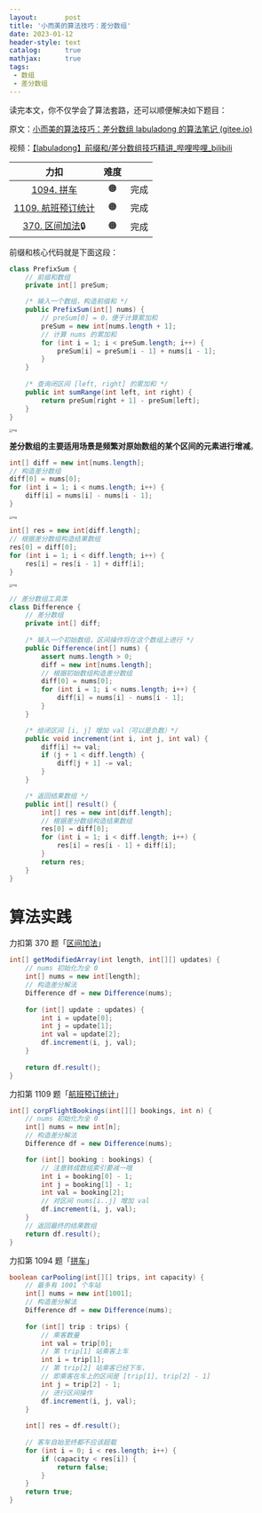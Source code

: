 ```yaml
---
layout:       post
title: '小而美的算法技巧：差分数组'
date: 2023-01-12
header-style: text
catalog:      true
mathjax:      true
tags:
 - 数组
 - 差分数组
---
```


读完本文，你不仅学会了算法套路，还可以顺便解决如下题目：

原文：[小而美的算法技巧：差分数组 labuladong 的算法笔记 (gitee.io)](https://labuladong.gitee.io/algo/di-yi-zhan-da78c/shou-ba-sh-48c1d/xiao-er-me-c304e/)

视频：[【labuladong】前缀和/差分数组技巧精讲_哔哩哔哩_bilibili](https://www.bilibili.com/video/BV1NY4y1J7xQ/?spm_id_from=333.788&vd_source=305afb3d9183503c497178f9d3f3284c)

|                             力扣                             | 难度 |      |
| :----------------------------------------------------------: | :--: | ---- |
|   [1094. 拼车](https://leetcode.cn/problems/car-pooling/)    |  🟠   | 完成 |
| [1109. 航班预订统计](https://leetcode.cn/problems/corporate-flight-bookings/) |  🟠   | 完成 |
| [370. 区间加法](https://leetcode.cn/problems/range-addition/)🔒 |  🟠   | 完成 |

前缀和核心代码就是下面这段：

```java
class PrefixSum {
    // 前缀和数组
    private int[] preSum;

    /* 输入一个数组，构造前缀和 */
    public PrefixSum(int[] nums) {
        // preSum[0] = 0，便于计算累加和
        preSum = new int[nums.length + 1];
        // 计算 nums 的累加和
        for (int i = 1; i < preSum.length; i++) {
            preSum[i] = preSum[i - 1] + nums[i - 1];
        }
    }
    
    /* 查询闭区间 [left, right] 的累加和 */
    public int sumRange(int left, int right) {
        return preSum[right + 1] - preSum[left];
    }
}
```

<img src="https://s2.loli.net/2024/01/23/VaA1H79hb6uLGpi.jpg" alt="img" style="zoom:33%;" />

**差分数组的主要适用场景是频繁对原始数组的某个区间的元素进行增减**。

```java
int[] diff = new int[nums.length];
// 构造差分数组
diff[0] = nums[0];
for (int i = 1; i < nums.length; i++) {
    diff[i] = nums[i] - nums[i - 1];
}
```

<img src="https://s2.loli.net/2024/01/23/jP78uGW2SvYJFTD.jpg" alt="img" style="zoom:33%;" />

```java
int[] res = new int[diff.length];
// 根据差分数组构造结果数组
res[0] = diff[0];
for (int i = 1; i < diff.length; i++) {
    res[i] = res[i - 1] + diff[i];
}
```

<img src="https://s2.loli.net/2024/01/23/znUqCb84yrXJOPB.jpg" alt="img" style="zoom:33%;" />

```java
// 差分数组工具类
class Difference {
    // 差分数组
    private int[] diff;
    
    /* 输入一个初始数组，区间操作将在这个数组上进行 */
    public Difference(int[] nums) {
        assert nums.length > 0;
        diff = new int[nums.length];
        // 根据初始数组构造差分数组
        diff[0] = nums[0];
        for (int i = 1; i < nums.length; i++) {
            diff[i] = nums[i] - nums[i - 1];
        }
    }

    /* 给闭区间 [i, j] 增加 val（可以是负数）*/
    public void increment(int i, int j, int val) {
        diff[i] += val;
        if (j + 1 < diff.length) {
            diff[j + 1] -= val;
        }
    }

    /* 返回结果数组 */
    public int[] result() {
        int[] res = new int[diff.length];
        // 根据差分数组构造结果数组
        res[0] = diff[0];
        for (int i = 1; i < diff.length; i++) {
            res[i] = res[i - 1] + diff[i];
        }
        return res;
    }
}
```

算法实践
======

力扣第 370 题「[区间加法](https://leetcode.cn/problems/range-addition/)」

```java
int[] getModifiedArray(int length, int[][] updates) {
    // nums 初始化为全 0
    int[] nums = new int[length];
    // 构造差分解法
    Difference df = new Difference(nums);
    
    for (int[] update : updates) {
        int i = update[0];
        int j = update[1];
        int val = update[2];
        df.increment(i, j, val);
    }
    
    return df.result();
}
```

力扣第 1109 题「[航班预订统计](https://leetcode.cn/problems/corporate-flight-bookings/)」

```java
int[] corpFlightBookings(int[][] bookings, int n) {
    // nums 初始化为全 0
    int[] nums = new int[n];
    // 构造差分解法
    Difference df = new Difference(nums);

    for (int[] booking : bookings) {
        // 注意转成数组索引要减一哦
        int i = booking[0] - 1;
        int j = booking[1] - 1;
        int val = booking[2];
        // 对区间 nums[i..j] 增加 val
        df.increment(i, j, val);
    }
    // 返回最终的结果数组
    return df.result();
}
```

力扣第 1094 题「[拼车](https://leetcode.cn/problems/car-pooling/)」

```java
boolean carPooling(int[][] trips, int capacity) {
    // 最多有 1001 个车站
    int[] nums = new int[1001];
    // 构造差分解法
    Difference df = new Difference(nums);
    
    for (int[] trip : trips) {
        // 乘客数量
        int val = trip[0];
        // 第 trip[1] 站乘客上车
        int i = trip[1];
        // 第 trip[2] 站乘客已经下车，
        // 即乘客在车上的区间是 [trip[1], trip[2] - 1]
        int j = trip[2] - 1;
        // 进行区间操作
        df.increment(i, j, val);
    }
    
    int[] res = df.result();
    
    // 客车自始至终都不应该超载
    for (int i = 0; i < res.length; i++) {
        if (capacity < res[i]) {
            return false;
        }
    }
    return true;
}
```